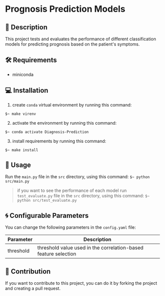 # Prognosis Prediction Models

## 📖 Description

This project tests and evaluates the performance of different classification models for predicting prognosis based on the 
patient's symptoms.


## 🛠️ Requirements

- miniconda


## 💻 Installation

1. create `conda` virtual environment by running this command:

```
$~ make virenv
```

2. activate the environment by running this command:

```
$~ conda activate Diagnosis-Prediction
```

3. install requirements by running this command:

```
$~ make install
```


## 📑 Usage

Run the `main.py` file in the `src` directory, using this command:
    ```
    $~ python src/main.py
    ```

> if you want to see the performance of each model run `test_evaluate.py` file in the `src` directory, using this command:
    ```
    $~ python src/test_evaluate.py
    ```


## 🌀 Configurable Parameters

You can change the following parameters in the `config.yaml` file:

| Parameter | Description |
|--|--|
|threshold | threshold value used in the correlation-based feature selection


## 🔼 Contribution

If you want to contribute to this project, you can do it by forking the project and creating a pull request.